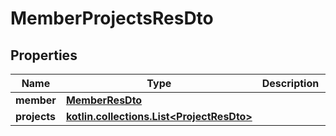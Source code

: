 
# MemberProjectsResDto

## Properties
Name | Type | Description | Notes
------------ | ------------- | ------------- | -------------
**member** | [**MemberResDto**](MemberResDto.md) |  |  [optional]
**projects** | [**kotlin.collections.List&lt;ProjectResDto&gt;**](ProjectResDto.md) |  |  [optional]



